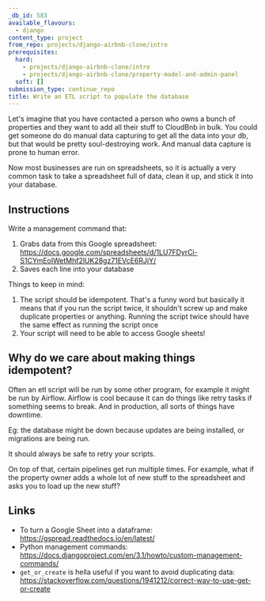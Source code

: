 ```yaml
---
_db_id: 583
available_flavours:
  - django
content_type: project
from_repo: projects/django-airbnb-clone/intro
prerequisites:
  hard:
    - projects/django-airbnb-clone/intro
    - projects/django-airbnb-clone/property-model-and-admin-panel
  soft: []
submission_type: continue_repo
title: Write an ETL script to populate the database
---
```


Let's imagine that you have contacted a person who owns a bunch of properties and they want to add all their stuff to CloudBnb in bulk. You could get someone do do manual data capturing to get all the data into your db, but that would be pretty soul-destroying work. And manual data capture is prone to human error.

Now most businesses are run on spreadsheets, so it is actually a very common task to take a spreadsheet full of data, clean it up, and stick it into your database.

## Instructions

Write a management command that:

1. Grabs data from this Google spreadsheet: https://docs.google.com/spreadsheets/d/1LU7FDyrCi-S1CYmEoIWetMhf2lUK28gz71EVcE6RJjY/
2. Saves each line into your database

Things to keep in mind:

1. The script should be idempotent. That's a funny word but basically it means that if you run the script twice, it shouldn't screw up and make duplicate properties or anything. Running the script twice should have the same effect as running the script once
2. Your script will need to be able to access Google sheets!

## Why do we care about making things idempotent?

Often an etl script will be run by some other program, for example it might be run by Airflow. Airflow is cool because it can do things like retry tasks if something seems to break. And in production, all sorts of things have downtime.

Eg: the database might be down because updates are being installed, or migrations are being run.

It should always be safe to retry your scripts.

On top of that, certain pipelines get run multiple times. For example, what if the property owner adds a whole lot of new stuff to the spreadsheet and asks you to load up the new stuff?

## Links

- To turn a Google Sheet into a dataframe: https://gspread.readthedocs.io/en/latest/
- Python management commands: https://docs.djangoproject.com/en/3.1/howto/custom-management-commands/
- `get_or_create` is hella useful if you want to avoid duplicating data: https://stackoverflow.com/questions/1941212/correct-way-to-use-get-or-create
